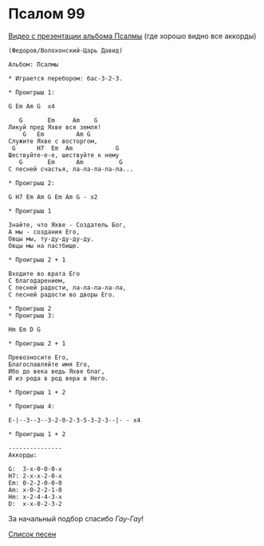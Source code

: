 # Псалом 99

[Видео с презентации альбома Псалмы](https://www.youtube.com/watch?v=VWlobC0Juvk) (где хорошо видно все аккорды)

```
(Федоров/Волохонский-Царь Давид)

Альбом: Псалмы

* Играется перебором: бас-3-2-3.

* Проигрыш 1:

G Em Am G  х4

   G       Em     Am    G
Ликуй пред Яхве вся земля!
    G   Em         Am G
Служите Яхве с восторгом,
 G      H7  Em  Am            G
Шествуйте-е-е, шествуйте к нему
   G       Em      Am          G
С песней счастья, ла-ла-ла-ла-ла...

* Проигрыш 2:

G H7 Em Am G Em Am G - х2

* Проигрыш 1

Знайте, что Яхве - Создатель Бог,
А мы - создания Его,
Овцы мы, ту-ду-ду-ду-ду.
Овцы мы на пастбище.

* Проигрыш 2 + 1

Входите во врата Его
С благодарением,
С песней радости, ла-ла-ла-ла-ла,
С песней радости во дворы Его.

* Проигрыш 2
* Проигрыш 3:

Hm Em D G

* Проигрыш 2 + 1

Превозносите Его,
Благославляйте имя Его,
Ибо до века ведь Яхве благ,
И из рода в род вера в Него.

* Проигрыш 1 + 2

* Проигрыш 4:

E-|--3--3--3-2-0-2-3-5-3-2-3--|- - х4

* Проигрыш 1 + 2

---------------
Аккорды:

G:  3-x-0-0-0-x
H7: 2-x-x-2-0-x
Em: 0-2-2-0-0-0
Am: x-0-2-2-1-0
Hm: x-2-4-4-3-x
D:  x-x-0-2-3-2
```
За начальный подбор спасибо *Гау-Гау*!

[Список песен](../README.md)